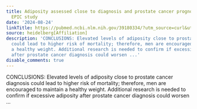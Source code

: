 ```yaml
---
title: Adiposity assessed close to diagnosis and prostate cancer prognosis in the
  EPIC study
date: '2024-08-24'
linkTitle: https://pubmed.ncbi.nlm.nih.gov/39180334/?utm_source=curl&utm_medium=rss&utm_campaign=pubmed-2&utm_content=1FakS-2QOkCT8HsMOQP1bCRQ4YzyumYOmxmF0moLsQ3dFB1E9V&fc=20220326224207&ff=20240825181650&v=2.18.0.post9+e462414
source: heidelberg[Affiliation]
description: 'CONCLUSIONS: Elevated levels of adiposity close to prostate cancer diagnosis
  could lead to higher risk of mortality; therefore, men are encouraged to maintain
  a healthy weight. Additional research is needed to confirm if excessive adiposity
  after prostate cancer diagnosis could worsen ...'
disable_comments: true
---
```

CONCLUSIONS: Elevated levels of adiposity close to prostate cancer diagnosis could lead to higher risk of mortality; therefore, men are encouraged to maintain a healthy weight. Additional research is needed to confirm if excessive adiposity after prostate cancer diagnosis could worsen ...
